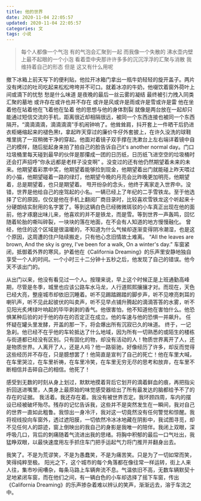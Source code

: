 ```yaml
---
title: 他的世界
date: 2020-11-04 22:05:57
updated: 2020-11-04 22:05:57
categories: 文
tags: 小说
---
```




> 每个人都像一个气泡 有的气泡会汇聚到一起 
> 而我像一个失散的 沸水壶内壁上最不起眼的一个小泡 看着壶中央那许许多多的沉沉浮浮的汇聚与消散
> 我维持着自己的形态 但是 这又有什么用呢

<!--more-->

撤下冰箱上前天写下的便利贴，他拉开冰箱门拿出一瓶牛奶轻轻的旋开盖子。两片没有烤过的吐司吃起来松松垮垮并不可口。就着冰凉的牛奶，他啜饮着窗外荷叶上间或滴下的忧愁 愁是什么味道 是夜晚的最后一丝云雾的凝结 最终被引力拽入同类汇聚的墓地 或许存在或许也并不存在 或许是风或许是雨或许是雪或许是雷 他在坐着他在站着他在飞着他在坠着 他的思想与他的身体割裂 就像是两台放在一起却只能通过短信交流的手机，距离很近却相隔很远，被同一个东西连接也被同一个东西隔开。“滴滴滴滴，滴滴滴滴”手机闹钟响了。他耸耸肩，抖开套上一件晒干后扔进衣柜蜷缩起来的褪色黑t，拿起昨天穿过的廉价牛仔外套披上，在许久没洗的球鞋堆里挑了一双稍微干净的穿起。他面对着镜子双手撑在洗漱台上左右端详着镜中自己的模样，随后挺起身来拍了拍自己的脸告诉自己it&apos;s another normal day。门口垃圾桶里每天碰到最早的伙伴是那攥成一团的日历纸，日历纸飞进空空的垃圾桶时还会打声招呼“你永远都是老样子没变啊” 。没变过的还有他仍然期望着未来的未来。他期望着彩票中奖，他期望着能够捡到现金，他期望着出门就能碰上昨天喂过的小猫，他期望碰着一路的绿灯，他期望今晚的月亮会比昨晚更加明亮，他期望着，总是期望着，也只是期望着。
甩开纷杂的念头，他终于离家走入世界中。没错，世界是他给自己的座驾起的小名。一辆已经上了年纪的二手雪铁龙。至于他选择了它的原因，仅仅是他在手机上翻阅厂商目录时，比较喜欢雪铁龙这个听起来十分硬朗结实耐用的名字罢了。等到这辆白色已经微微斑驳的小车真正出现在他的面前，他才琢磨出味儿来，他喜欢的并不是铁龙，而是雪。等到世界一声轰鸣，回忆随着轮胎的嘶叫碎裂，一块块的落在地面，在不会有人知道的地方慢慢融化。
曾经，他住的这个区域是很温暖的，不知道为什么气候却逐渐变得阴冷潮湿，也是这个原因，这周遭的住户陆续搬走，只有他心念旧情故土难离。
“All the leaves are brown, 
And the sky is grey, 
I&apos;ve been for a walk, 
On a winter&apos;s day.”
车窗紧闭，抵御着外界的寒风，护着他在《California Dreaming》的乐声里安静地独自享受一个人的时间。一个小时三十二分钟十五秒之后，他发现了自己的错误。他今天不该出门的。

从出门以来，他没有看见过一个人。按理来说，早上这个时候正是上班通勤高峰期，尽管是冬季，城里也应该公路车水马龙，人行道熙熙攘攘才对。而现在，天色已经大亮，整座城市却依旧沉睡着。听不见踢踏踢踏的脚步声，听不见嘹亮刺耳的喇叭声，听不见此起彼伏的叫卖声，听不见早点铺升腾起的滴滴答答的水雾，听不见阳光炙烤绿叶响起的毕毕剥剥的香气。他很害怕，他不知道他在害怕什么。他恐惧某种后验的对于他的存在的否定正在成立。他的车速与他的恐惧一并飙升。
任怀疑在罐头里发酵，开盖的那一下，将会爆出所有沉寂已久的味道。
终于，一记急刹。他已经不在乎他的车轮抵达了什么地域，因为所有一切熟悉的或陌生的楼栋与街道都已经没有区别。只有固化的物，却没有活动的人！物质世界离开了人，还是物质世界。人离开了人，还是人吗？他一路驱驰，好像经历了许多，却反而觉得这些经历并不存在，只是臆想罢了！他简直是宣判了自己的死亡！他在车里大喊，在车里哭泣，在车里祈祷，在车里冷笑，在车里无穷无尽的思考和放弃，在车里不断相信并击碎自己的相信。他死了！

感受到无数的时刻从身上划过，默默地摸着背后它划开的滴着鲜血的痕，再把指尖折回送进嘴里，人类身上最原始的味觉感受器给出了所有最发达的脑都给予不了的存在的证据。
我活着。我还存在着。我没有被世界否定。我环顾四周，车内的摆设已经被破坏殆尽。残存的记忆告诉我，这些并不是突然发生在一瞬间，我对自己的世界一直如此粗鲁。我惊出一身冷汗，我对这一切竟然没有任何警觉和惊醒。我将视线投向车窗外，透过遮阳膜，一切依然冷冰冰地藏在阴影中，我试图寻觅，却不见任何人的踪迹，窗上倒映出的我自己的身影是我唯一的陪伴。我闭上双眼，深呼吸几口，背后的刺痛随着气流进出我的思绪。将胸中积郁的最后一口气吐出，我猛睁双眼，以最快速度用左手抓住车门把手运起气力将门推开并翻身出去。

我笑了。不是为荒谬笑，不是为愚蠢笑，不是为痛苦笑。只是为了一切如常而笑，笑得纯粹至极。
阳光之下，这个城市的每个角落都在像往常一样运转，街上人来人往，集市吵闹嘈杂，每条马路上车辆奔流不息。气温依旧不高，无数车辆默契十足地紧闭车窗，而在他们之间，有一辆白色的小车却选择了摇下车窗，传出《California Dreaming》的乐声掺杂着难以辨认的笑声，渐渐远去，溶于车流之中。